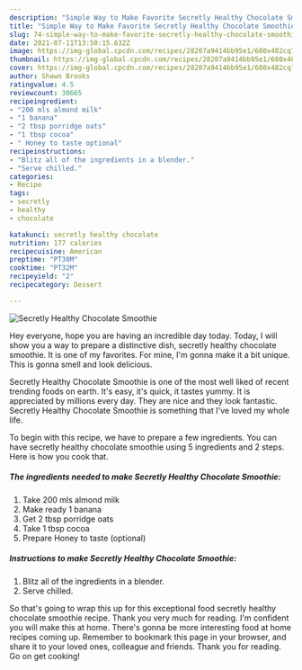 ```yaml
---
description: "Simple Way to Make Favorite Secretly Healthy Chocolate Smoothie"
title: "Simple Way to Make Favorite Secretly Healthy Chocolate Smoothie"
slug: 74-simple-way-to-make-favorite-secretly-healthy-chocolate-smoothie
date: 2021-07-11T13:50:15.632Z
image: https://img-global.cpcdn.com/recipes/28207a9414bb95e1/680x482cq70/secretly-healthy-chocolate-smoothie-recipe-main-photo.jpg
thumbnail: https://img-global.cpcdn.com/recipes/28207a9414bb95e1/680x482cq70/secretly-healthy-chocolate-smoothie-recipe-main-photo.jpg
cover: https://img-global.cpcdn.com/recipes/28207a9414bb95e1/680x482cq70/secretly-healthy-chocolate-smoothie-recipe-main-photo.jpg
author: Shawn Brooks
ratingvalue: 4.5
reviewcount: 30665
recipeingredient:
- "200 mls almond milk"
- "1 banana"
- "2 tbsp porridge oats"
- "1 tbsp cocoa"
- " Honey to taste optional"
recipeinstructions:
- "Blitz all of the ingredients in a blender."
- "Serve chilled."
categories:
- Recipe
tags:
- secretly
- healthy
- chocolate

katakunci: secretly healthy chocolate 
nutrition: 177 calories
recipecuisine: American
preptime: "PT30M"
cooktime: "PT32M"
recipeyield: "2"
recipecategory: Dessert

---
```



![Secretly Healthy Chocolate Smoothie](https://img-global.cpcdn.com/recipes/28207a9414bb95e1/680x482cq70/secretly-healthy-chocolate-smoothie-recipe-main-photo.jpg)

Hey everyone, hope you are having an incredible day today. Today, I will show you a way to prepare a distinctive dish, secretly healthy chocolate smoothie. It is one of my favorites. For mine, I'm gonna make it a bit unique. This is gonna smell and look delicious.



Secretly Healthy Chocolate Smoothie is one of the most well liked of recent trending foods on earth. It's easy, it's quick, it tastes yummy. It is appreciated by millions every day. They are nice and they look fantastic. Secretly Healthy Chocolate Smoothie is something that I've loved my whole life.


To begin with this recipe, we have to prepare a few ingredients. You can have secretly healthy chocolate smoothie using 5 ingredients and 2 steps. Here is how you cook that.

<!--inarticleads1-->

##### The ingredients needed to make Secretly Healthy Chocolate Smoothie:

1. Take 200 mls almond milk
1. Make ready 1 banana
1. Get 2 tbsp porridge oats
1. Take 1 tbsp cocoa
1. Prepare  Honey to taste (optional)




<!--inarticleads2-->

##### Instructions to make Secretly Healthy Chocolate Smoothie:

1. Blitz all of the ingredients in a blender.
1. Serve chilled.




So that's going to wrap this up for this exceptional food secretly healthy chocolate smoothie recipe. Thank you very much for reading. I'm confident you will make this at home. There's gonna be more interesting food at home recipes coming up. Remember to bookmark this page in your browser, and share it to your loved ones, colleague and friends. Thank you for reading. Go on get cooking!
